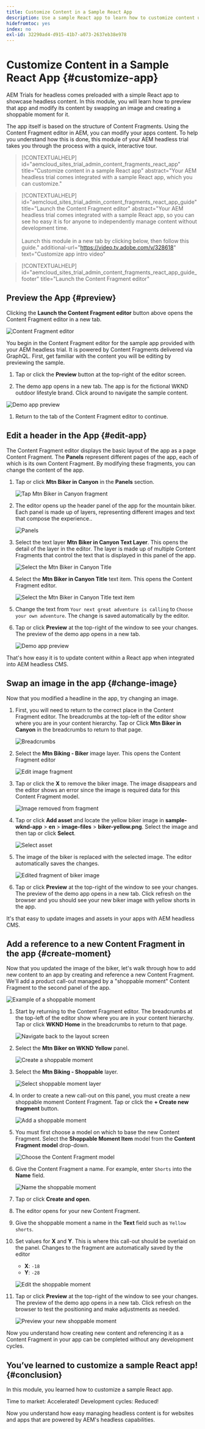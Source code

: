 ```yaml
---
title: Customize Content in a Sample React App
description: Use a sample React app to learn how to customize content using the headless feature set in AEM as a Cloud Service.
hidefromtoc: yes
index: no
exl-id: 32290ad4-d915-41b7-a073-2637eb38e978
---
```


# Customize Content in a Sample React App {#customize-app}

AEM Trials for headless comes preloaded with a simple React app to showcase headless content. In this module, you will learn how to preview that app and modify its content by swapping an image and creating a shoppable moment for it.

The app itself is based on the structure of Content Fragments. Using the Content Fragment editor in AEM, you can modify your apps content. To help you understand how this is done, this module of your AEM headless trial takes you through the process with a quick, interactive tour.

>[!CONTEXTUALHELP]
>id="aemcloud_sites_trial_admin_content_fragments_react_app"
>title="Customize content in a sample React app"
>abstract="Your AEM headless trial comes integrated with a sample React app, which you can customize."

>[!CONTEXTUALHELP]
>id="aemcloud_sites_trial_admin_content_fragments_react_app_guide"
>title="Launch the Content Fragment editor"
>abstract="Your AEM headless trial comes integrated with a sample React app, so you can see ho easy it is for anyone to independently manage content without development time.<br><br>Launch this module in a new tab by clicking below, then follow this guide."
>additional-url="https://video.tv.adobe.com/v/328618" text="Customize app intro video"

>[!CONTEXTUALHELP]
>id="aemcloud_sites_trial_admin_content_fragments_react_app_guide_footer"
>title="Launch the Content Fragment editor"

## Preview the App {#preview}

Clicking the **Launch the Content Fragment editor** button above opens the Content Fragment editor in a new tab.

![Content Fragment editor](assets/customize-app/content-fragment-editor.png)

You begin in the Content Fragment editor for the sample app provided with your AEM headless trial. It is powered by Content Fragments delivered via GraphQL. First, get familiar with the content you will be editing by previewing the sample.

1. Tap or click the **Preview** button at the top-right of the editor screen.

1. The demo app opens in a new tab. The app is for the fictional WKND outdoor lifestyle brand. Click around to navigate the sample content.

![Demo app preview](assets/customize-app/preview-demo-app.png)

1. Return to the tab of the Content Fragment editor to continue.

## Edit a header in the App {#edit-app}

The Content Fragment editor displays the basic layout of the app as a page Content Fragment. The **Panels** represent different pages of the app, each of which is its own Content Fragment. By modifying these fragments, you can change the content of the app.

1. Tap or click **Mtn Biker in Canyon** in the **Panels** section.

   ![Tap Mtn Biker in Canyon fragment](assets/customize-app/mtn-biker-in-canyon.png)

1. The editor opens up the header panel of the app for the mountain biker. Each panel is made up of layers, representing different images and text that compose the experience..

   ![Panels](assets/customize-app/panels.png)

1. Select the text layer **Mtn Biker in Canyon Text Layer**. This opens the detail of the layer in the editor. The layer is made up of multiple Content Fragments that control the text that is displayed in this panel of the app.

   ![Select the Mtn Biker in Canyon Title](assets/customize-app/mtn-biker-in-canyon-text-layer.png)

1. Select the **Mtn Biker in Canyon Title** text item. This opens the Content Fragment editor.

   ![Select the Mtn Biker in Canyon Title text item](assets/customize-app/mtn-biker-in-canyon-title.png)

1. Change the text from `Your next great adventure is calling` to `Choose your own adventure`. The change is saved automatically by the editor.

1. Tap or click **Preview** at the top-right of the window to see your changes. The preview of the demo app opens in a new tab.

   ![Demo app preview](assets/customize-app/preview-demo-app-text.png)

That's how easy it is to update content within a React app when integrated into AEM headless CMS.

## Swap an image in the app {#change-image}

Now that you modified a headline in the app, try changing an image.

1. First, you will need to return to the correct place in the Content Fragment editor. The breadcrumbs at the top-left of the editor show where you are in your content hierarchy. Tap or Click **Mtn Biker in Canyon** in the breadcrumbs to return to that page.

   ![Breadcrumbs](assets/customize-app/breadcrumbs.png)

1. Select the **Mtn Biking - Biker** image layer. This opens the Content Fragment editor

   ![Edit image fragment](assets/customize-app/mtn-biking-biker.png)

1. Tap or click the **X** to remove the biker image. The image disappears and the editor shows an error since the image is required data for this Content Fragment model.

   ![Image removed from fragment](assets/customize-app/mtn-biking-biker-no-image.png)

1. Tap or click **Add asset** and locate the yellow biker image in **sample-wknd-app** &gt; **en** &gt; **image-files** &gt; **biker-yellow.png**. Select the image and then tap or click **Select**.

   ![Select asset](assets/customize-app/select-asset.png)

1. The image of the biker is replaced with the selected image. The editor automatically saves the changes.

   ![Edited fragment of biker image](assets/customize-app/mtn-biking-biker-edited.png)

1. Tap or click **Preview** at the top-right of the window to see your changes. The preview of the demo app opens in a new tab. Click refresh on the browser and you should see your new biker image with yellow shorts in the app.

It's that easy to update images and assets in your apps with AEM headless CMS.

## Add a reference to a new Content Fragment in the app {#create-moment}

Now that you updated the image of the biker, let's walk through how to add new content to an app by creating and reference a new Content Fragment. We'll add a product call-out managed by a "shoppable moment" Content Fragment to the second panel of the app.

![Example of a shoppable moment](assets/customize-app/example-shoppable-moment.png)

1. Start by returning to the Content Fragment editor. The breadcrumbs at the top-left of the editor show where you are in your content hierarchy. Tap or click **WKND Home** in the breadcrumbs to return to that page.

   ![Navigate back to the layout screen](assets/customize-app/breadcrumbs-2.png)

1. Select the **Mtn Biker on WKND Yellow** panel.

   ![Create a shoppable moment](assets/customize-app/mtn-biker-on-wknd-yellow.png)

1. Select the **Mtn Biking - Shoppable** layer.

   ![Select shoppable moment layer](assets/customize-app/mtn-biking-shoppable.png)

1. In order to create a new call-out on this panel, you must create a new shoppable moment Content Fragment. Tap or click the **+ Create new fragment** button.

   ![Add a shoppable moment](assets/customize-app/create-new-fragment.png)

1. You must first choose a model on which to base the new Content Fragment. Select the **Shoppable Moment Item** model from the **Content Fragment model** drop-down.

   ![Choose the Content Fragment model](assets/customize-app/new-content-fragment.png)

1. Give the Content Fragment a name. For example, enter `Shorts` into the **Name** field.

   ![Name the shoppable moment](assets/customize-app/new-content-fragment.png)

1. Tap or click **Create and open**.

1. The editor opens for your new Content Fragment.

1. Give the shoppable moment a name in the **Text** field such as `Yellow shorts`.

1. Set values for **X** and **Y**. This is where this call-out should be overlaid on the panel. Changes to the fragment are automatically saved by the editor
   * **X**: `-18`
   * **Y**: `-28`

   ![Edit the shoppable moment](assets/customize-app/edit-shoppable-moment.png)

1. Tap or click **Preview** at the top-right of the window to see your changes. The preview of the demo app opens in a new tab. Click refresh on the browser to test the positioning and make adjustments as needed.

   ![Preview your new shoppable moment](assets/customize-app/preview-demo-app-shoppable.png)

Now you understand how creating new content and referencing it as a Content Fragment in your app can be completed without any development cycles.

## You’ve learned to customize a sample React app! {#conclusion}

In this module, you learned how to customize a sample React app.

Time to market: Accelerated!
Development cycles: Reduced!

Now you understand how easy managing headless content is for websites and apps that are powered by AEM's headless capabilities.
